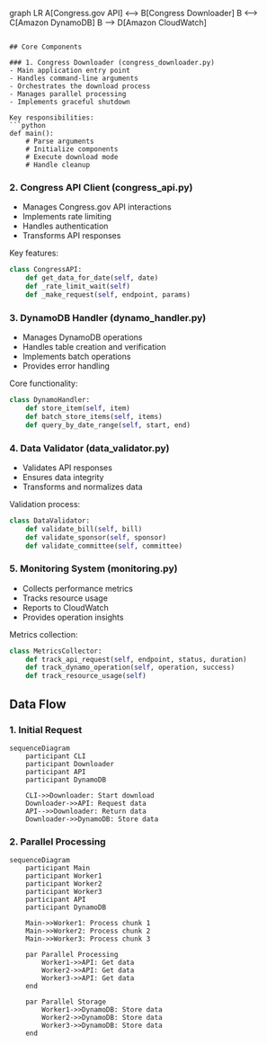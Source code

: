 graph LR
    A[Congress.gov API] <--> B[Congress Downloader]
    B <--> C[Amazon DynamoDB]
    B --> D[Amazon CloudWatch]
```

## Core Components

### 1. Congress Downloader (congress_downloader.py)
- Main application entry point
- Handles command-line arguments
- Orchestrates the download process
- Manages parallel processing
- Implements graceful shutdown

Key responsibilities:
```python
def main():
    # Parse arguments
    # Initialize components
    # Execute download mode
    # Handle cleanup
```

### 2. Congress API Client (congress_api.py)
- Manages Congress.gov API interactions
- Implements rate limiting
- Handles authentication
- Transforms API responses

Key features:
```python
class CongressAPI:
    def get_data_for_date(self, date)
    def _rate_limit_wait(self)
    def _make_request(self, endpoint, params)
```

### 3. DynamoDB Handler (dynamo_handler.py)
- Manages DynamoDB operations
- Handles table creation and verification
- Implements batch operations
- Provides error handling

Core functionality:
```python
class DynamoHandler:
    def store_item(self, item)
    def batch_store_items(self, items)
    def query_by_date_range(self, start, end)
```

### 4. Data Validator (data_validator.py)
- Validates API responses
- Ensures data integrity
- Transforms and normalizes data

Validation process:
```python
class DataValidator:
    def validate_bill(self, bill)
    def validate_sponsor(self, sponsor)
    def validate_committee(self, committee)
```

### 5. Monitoring System (monitoring.py)
- Collects performance metrics
- Tracks resource usage
- Reports to CloudWatch
- Provides operation insights

Metrics collection:
```python
class MetricsCollector:
    def track_api_request(self, endpoint, status, duration)
    def track_dynamo_operation(self, operation, success)
    def track_resource_usage(self)
```

## Data Flow

### 1. Initial Request
```mermaid
sequenceDiagram
    participant CLI
    participant Downloader
    participant API
    participant DynamoDB

    CLI->>Downloader: Start download
    Downloader->>API: Request data
    API-->>Downloader: Return data
    Downloader->>DynamoDB: Store data
```

### 2. Parallel Processing
```mermaid
sequenceDiagram
    participant Main
    participant Worker1
    participant Worker2
    participant Worker3
    participant API
    participant DynamoDB

    Main->>Worker1: Process chunk 1
    Main->>Worker2: Process chunk 2
    Main->>Worker3: Process chunk 3

    par Parallel Processing
        Worker1->>API: Get data
        Worker2->>API: Get data
        Worker3->>API: Get data
    end

    par Parallel Storage
        Worker1->>DynamoDB: Store data
        Worker2->>DynamoDB: Store data
        Worker3->>DynamoDB: Store data
    end